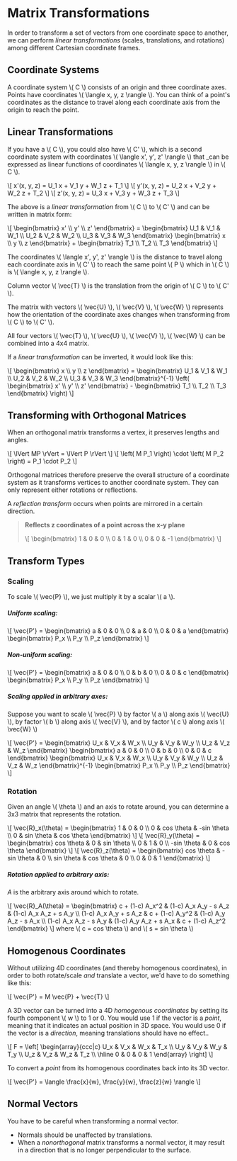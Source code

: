 # Matrix Transformations
In order to transform a set of vectors from one coordinate space to another, we can perform _linear transformations_ (scales, translations, and rotations) among different Cartesian coordinate frames.

## Coordinate Systems
A coordinate system \\( C \\) consists of an origin and three coordinate axes.  Points have coordinates \\( \langle x, y, z \rangle \\).  You can think of a point's coordinates as the distance to travel along each coordinate axis from the origin to reach the point.

## Linear Transformations
If you have a \\( C \\), you could also have \\( C' \\), which is a second coordinate system with coordinates \\( \langle x', y', z' \rangle \\) that _can be expressed as linear functions of coordinates \\( \langle x, y, z \rangle \\) in \\( C \\).

\\[ x'(x, y, z) = U_1 x + V_1 y + W_1 z + T_1 \\]
\\[ y'(x, y, z) = U_2 x + V_2 y + W_2 z + T_2 \\]
\\[ z'(x, y, z) = U_3 x + V_3 y + W_3 z + T_3 \\]

The above is a _linear transformation_ from \\( C \\) to \\( C' \\) and can be written in matrix form:

\\[
    \begin{bmatrix} x' \\\\ y' \\\\ z' \end{bmatrix} =
        \begin{bmatrix} U_1 & V_1 & W_1 \\\\ U_2 & V_2 & W_2 \\\\ U_3 & V_3 & W_3 \end{bmatrix}
        \begin{bmatrix} x \\\\ y \\\\ z \end{bmatrix}
        + \begin{bmatrix} T_1 \\\\ T_2 \\\\ T_3 \end{bmatrix}
\\]

The coordinates \\( \langle x', y', z' \rangle \\) is the distance to travel along each coordinate axis in \\( C' \\) to reach the same point \\( P \\) which in \\( C \\) is \\( \langle x, y, z \rangle \\).

Column vector \\( \vec{T} \\) is the translation from the origin of \\( C \\) to \\( C' \\).

The matrix with vectors \\( \vec{U} \\), \\( \vec{V} \\), \\( \vec{W} \\) represents how the orientation of the coordinate axes changes when transforming from \\( C \\) to \\( C' \\).

All four vectors \\( \vec{T} \\), \\( \vec{U} \\), \\( \vec{V} \\), \\( \vec{W} \\) can be combined into a 4x4 matrix.

If a _linear transformation_ can be inverted, it would look like this:

\\[
    \begin{bmatrix} x \\\\ y \\\\ z \end{bmatrix} =
        \begin{bmatrix} U_1 & V_1 & W_1 \\\\ U_2 & V_2 & W_2 \\\\ U_3 & V_3 & W_3 \end{bmatrix}^{-1}
        \left\(
            \begin{bmatrix} x' \\\\ y' \\\\ z' \end{bmatrix}
            - \begin{bmatrix} T_1 \\\\ T_2 \\\\ T_3 \end{bmatrix}
        \right\)
\\]

## Transforming with Orthogonal Matrices
When an orthogonal matrix transforms a vertex, it preserves lengths and angles.

\\[ \lVert MP \rVert = \lVert P \rVert \\]
\\[ \left\( M P_1 \right\) \cdot \left\( M P_2 \right\) = P_1 \cdot P_2 \\]

Orthogonal matrices therefore preserve the overall structure of a coordinate system as it transforms vertices to another coordinate system.  They can only represent either rotations or reflections.

A _reflection transform_ occurs when points are mirrored in a certain direction.

> **Reflects z coordinates of a point across the x-y plane**
>
> \\[ \begin{bmatrix} 1 & 0 & 0 \\\\ 0 & 1 & 0 \\\\ 0 & 0 & -1 \end{bmatrix} \\]

## Transform Types

### Scaling
To scale \\( \vec{P} \\), we just multiply it by a scalar \\( a \\).

##### Uniform scaling:

\\[ \vec{P'} = \begin{bmatrix} a & 0 & 0 \\\\ 0 & a & 0 \\\\ 0 & 0 & a \end{bmatrix} \begin{bmatrix} P_x \\\\ P_y \\\\ P_z \end{bmatrix} \\]

##### Non-uniform scaling:

\\[ \vec{P'} = \begin{bmatrix} a & 0 & 0 \\\\ 0 & b & 0 \\\\ 0 & 0 & c \end{bmatrix} \begin{bmatrix} P_x \\\\ P_y \\\\ P_z \end{bmatrix} \\]

##### Scaling applied in arbitrary axes:
Suppose you want to scale \\( \vec{P} \\) by factor \\( a \\) along axis \\( \vec{U} \\), by factor \\( b \\) along axis \\( \vec{V} \\), and by factor \\( c \\) along axis \\( \vec{W} \\)

\\[
    \vec{P'} =
        \begin{bmatrix} U_x & V_x & W_x \\\\ U_y & V_y & W_y \\\\ U_z & V_z & W_z \end{bmatrix}
        \begin{bmatrix} a & 0 & 0 \\\\ 0 & b & 0 \\\\ 0 & 0 & c \end{bmatrix}
        \begin{bmatrix} U_x & V_x & W_x \\\\ U_y & V_y & W_y \\\\ U_z & V_z & W_z \end{bmatrix}^{-1}
        \begin{bmatrix} P_x \\\\ P_y \\\\ P_z \end{bmatrix}
\\]


### Rotation
Given an angle \\( \theta \\) and an axis to rotate around, you can determine a 3x3 matrix that represents the rotation.

\\[
    \vec{R}_x(\theta) = \begin{bmatrix}
        1 & 0 & 0 \\\\
        0 & cos \theta & -sin \theta \\\\
        0 & sin \theta & cos \theta
    \end{bmatrix}
\\]
\\[
    \vec{R}_y(\theta) = \begin{bmatrix}
        cos \theta & 0 & sin \theta \\\\
        0 & 1 & 0 \\\\
        -sin \theta & 0 & cos \theta
    \end{bmatrix}
\\]
\\[
    \vec{R}_z(\theta) = \begin{bmatrix}
        cos \theta & -sin \theta & 0 \\\\
        sin \theta & cos \theta & 0 \\\\
        0 & 0 & 1
    \end{bmatrix}
\\]

##### Rotation applied to arbitrary axis:
_A_ is the arbitrary axis around which to rotate.

\\[
    \vec{R}_A(\theta) = \begin{bmatrix}
        c + (1-c) A_x^2 & (1-c) A_x A_y - s A_z & (1-c) A_x A_z + s A_y \\\\
        (1-c) A_x A_y + s A_z & c + (1-c) A_y^2 & (1-c) A_y A_z - s A_x \\\\
        (1-c) A_x A_z - s A_y & (1-c) A_y A_z + s A_x & c + (1-c) A_z^2
    \end{bmatrix}
\\]
where \\( c = cos \theta \\) and \\( s = sin \theta \\)

## Homogenous Coordinates
Without utilizing 4D coordinates (and thereby homogenous coordinates), in order to both rotate/scale _and_ translate a vector, we'd have to do something like this:

\\[ \vec{P'} = M \vec{P} + \vec{T} \\]

A 3D vector can be turned into a 4D _homogenous coordinates_ by setting its fourth component \\( w \\) to 1 or 0.  You would use 1 if the vector is a _point_, meaning that it indicates an actual position in 3D space. You would use 0 if the vector is a _direction_, meaning translations should have no effect..

\\[
    F = \left\[
        \begin{array}{ccc|c}
            U_x & V_x & W_x & T_x \\\\
            U_y & V_y & W_y & T_y \\\\
            U_z & V_z & W_z & T_z \\\\
            \hline
            0 & 0 & 0 & 1
        \end{array}
    \right\]
\\]


To convert a _point_ from its homogenous coordinates back into its 3D vector.

\\[ \vec{P'} = \langle \frac{x}{w}, \frac{y}{w}, \frac{z}{w} \rangle \\]

## Normal Vectors
You have to be careful when transforming a normal vector.
* Normals should be unaffected by translations.
* When a _nonorthogonal_ matrix transforms a normal vector, it may result in a direction that is no longer perpendicular to the surface.

